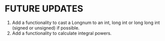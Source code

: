 # FUTURE UPDATES
1. Add a functionality to cast a Longnum to an int, long int or long long int (signed or unsigned) if possible.<br/>
2. Add a functionality to calculate integral powers.<br/>
